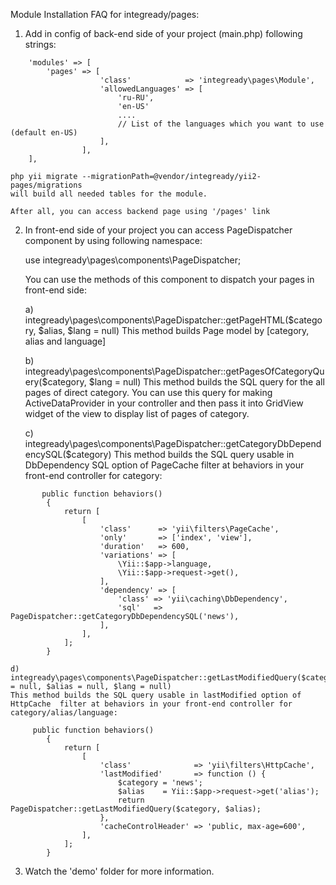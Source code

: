 Module Installation FAQ for integready/pages:


1) Add in config of back-end side of your project (main.php) following strings:

```
    'modules' => [
        'pages' => [
                    'class'            => 'integready\pages\Module',
                    'allowedLanguages' => [
                        'ru-RU',
                        'en-US'
                        ....
                        // List of the languages which you want to use (default en-US)
                    ],
                ],
    ],
```

    php yii migrate --migrationPath=@vendor/integready/yii2-pages/migrations
    will build all needed tables for the module.

    After all, you can access backend page using '/pages' link



2) In front-end side of your project you can access PageDispatcher component by using following namespace:

    use integready\pages\components\PageDispatcher;

    You can use the methods of this component to dispatch your pages in front-end side:

    a) integready\pages\components\PageDispatcher::getPageHTML($category, $alias, $lang = null)
    This method builds Page model by [category, alias and language]

    b) integready\pages\components\PageDispatcher::getPagesOfCategoryQuery($category, $lang = null)
    This method builds the SQL query for the all pages of direct category. You can use this query for making ActiveDataProvider in your
    controller and then pass it into GridView widget of the view to display list of pages of category.

    c) integready\pages\components\PageDispatcher::getCategoryDbDependencySQL($category)
    This method builds the SQL query usable in DbDependency SQL option of PageCache filter at behaviors in your front-end controller for category:

```
       public function behaviors()
        {
            return [
                [
                    'class'      => 'yii\filters\PageCache',
                    'only'       => ['index', 'view'],
                    'duration'   => 600,
                    'variations' => [
                        \Yii::$app->language,
                        \Yii::$app->request->get(),
                    ],
                    'dependency' => [
                        'class' => 'yii\caching\DbDependency',
                        'sql'   => PageDispatcher::getCategoryDbDependencySQL('news'),
                    ],
                ],
            ];
        }
```

    d) integready\pages\components\PageDispatcher::getLastModifiedQuery($category = null, $alias = null, $lang = null)
    This method builds the SQL query usable in lastModified option of HttpCache  filter at behaviors in your front-end controller for category/alias/language:

```
     public function behaviors()
        {
            return [
                [
                    'class'              => 'yii\filters\HttpCache',
                    'lastModified'       => function () {
                        $category = 'news';
                        $alias    = Yii::$app->request->get('alias');
                        return PageDispatcher::getLastModifiedQuery($category, $alias);
                    },
                    'cacheControlHeader' => 'public, max-age=600',
                ],
            ];
        }
```

3) Watch the 'demo' folder for more information.
